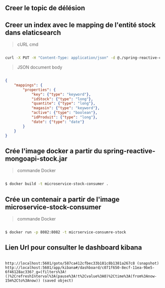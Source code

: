 ## Creer le topic de délésion



## Creer un index avec le mapping de l'entité stock dans elaticsearch

 > cURL cmd

```bash

curl -X PUT -H "Content-Type: application/json" -d @./spring-reactive-consumer-stock/src/main/resources/mapping-stock-delete-item.json  "localhost:9200/shop?pretty"

```

 > JSON document body

```json

{
    "mappings": {
        "properties": {
            "key": {"type": "keyword"},
            "idStock": {"type": "long"},
            "quantite": {"type": "long"},
            "magasin": {"type": "keyword"},
            "active": {"type": "boolean"},
            "idProduit": {"type": "long"},
            "date": {"type": "date"}
        }
    }
}

```

## Crée l'image docker a partir du spring-reactive-mongoapi-stock.jar

> commande Docker

````bash

$ docker build -t microservice-stock-consumer .

````

## Crée un contenair a partir de l'image microservice-stock-consumer

> commande Docker

````bash

$ docker run -p 8082:8082 -t micrservice-consumre-stock

````

## Lien Url pour consulter le dashboard kibana

````http request

http://localhost:5601/goto/587ca412cfbec33b181c8b1381a267c8 (snapshot)
http://localhost:5601/app/kibana#/dashboard/c071f650-8ecf-11ea-9be5-6f46128ac336?_g=(filters%3A!()%2CrefreshInterval%3A(pause%3A!t%2Cvalue%3A0)%2Ctime%3A(from%3Anow-15m%2Cto%3Anow)) (saved object)

````